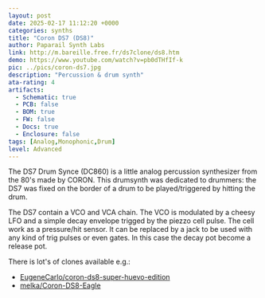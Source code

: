 ```yaml
---
layout: post
date: 2025-02-17 11:12:20 +0000
categories: synths
title: "Coron DS7 (DS8)"
author: Paparail Synth Labs
link: http://m.bareille.free.fr/ds7clone/ds8.htm
demo: https://www.youtube.com/watch?v=pb0dTHfIf-k
pic: ../pics/coron-ds7.jpg
description: "Percussion & drum synth"
ata-rating: 4
artifacts:
  - Schematic: true
  - PCB: false
  - BOM: true
  - FW: false
  - Docs: true
  - Enclosure: false
tags: [Analog,Monophonic,Drum]
level: Advanced
---
```


The DS7 Drum Synce (DC860) is a little analog percussion synthesizer from the 80's made by CORON. This drumsynth was dedicated to drummers: the DS7 was fixed on the border of a drum to be played/triggered by hitting the drum.

The DS7 contain a VCO and VCA chain. The VCO is modulated by a cheesy LFO and a simple decay envelope trigged by the piezzo cell pulse. The cell work as a pressure/hit sensor. It can be replaced by a jack to be used with any kind of trig pulses or even gates. In this case the decay pot become a release pot.

There is lot's of clones available e.g.:
- [EugeneCarlo/coron-ds8-super-huevo-edition](https://github.com/EugeneCarlo/coron-ds8-super-huevo-edition/)
- [melka/Coron-DS8-Eagle](https://github.com/melka/Coron-DS8-Eagle)